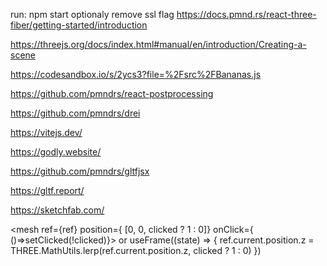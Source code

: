 run: npm start
optionaly remove ssl flag
https://docs.pmnd.rs/react-three-fiber/getting-started/introduction 

https://threejs.org/docs/index.html#manual/en/introduction/Creating-a-scene

https://codesandbox.io/s/2ycs3?file=%2Fsrc%2FBananas.js

https://github.com/pmndrs/react-postprocessing

https://github.com/pmndrs/drei

https://vitejs.dev/

https://godly.website/

https://github.com/pmndrs/gltfjsx

https://gltf.report/

https://sketchfab.com/


<mesh ref={ref} position={ [0, 0, clicked ? 1 : 0]} onClick={ ()=>setClicked(!clicked)}>
 or
 useFrame((state) => { 
        ref.current.position.z = THREE.MathUtils.lerp(ref.current.position.z, clicked ? 1 : 0)
	})